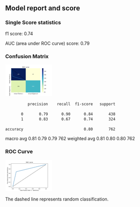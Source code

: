 ## Model report and score
### Single Score statistics
f1 score: 0.74

AUC (area under ROC curve) score: 0.79


### Confusion Matrix
<img src='RBF_SVM_lowercase_cm.png' width='150'>

              precision    recall  f1-score   support

           0       0.79      0.90      0.84       438
           1       0.83      0.67      0.74       324

    accuracy                           0.80       762
   macro avg       0.81      0.79      0.79       762
weighted avg       0.81      0.80      0.80       762
### ROC Curve
<img src='RBF_SVM_lowercase_ROC.png' width='150'> 

The dashed line represents random classification.
